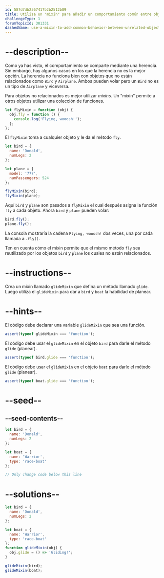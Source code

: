 ```yaml
---
id: 587d7db2367417b2b2512b89
title: Utiliza un "mixin" para añadir un comportamiento común entre objetos no relacionados
challengeType: 1
forumTopicId: 301331
dashedName: use-a-mixin-to-add-common-behavior-between-unrelated-objects
---
```


# --description--

Como ya has visto, el comportamiento se comparte mediante una herencia. Sin embargo, hay algunos casos en los que la herencia no es la mejor opción. La herencia no funciona bien con objetos que no están relacionados como `Bird` y `Airplane`. Ambos pueden volar pero un `Bird` no es un tipo de `Airplane` y viceversa.

Para objetos no relacionados es mejor utilizar <dfn>mixins</dfn>. Un "mixin" permite a otros objetos utilizar una colección de funciones.

```js
let flyMixin = function (obj) {
  obj.fly = function () {
    console.log('Flying, wooosh!');
  };
};
```

El `flyMixin` toma a cualquier objeto y le da el método `fly`.

```js
let bird = {
  name: 'Donald',
  numLegs: 2
};

let plane = {
  model: '777',
  numPassengers: 524
};

flyMixin(bird);
flyMixin(plane);
```

Aquí `bird` y `plane` son pasados a `flyMixin` el cual después asigna la función `fly` a cada objeto. Ahora `bird` y `plane` pueden volar:

```js
bird.fly();
plane.fly();
```

La consola mostraría la cadena `Flying, wooosh!` dos veces, una por cada llamada a `.fly()`.

Ten en cuenta cómo el mixin permite que el mismo método `fly` sea reutilizado por los objetos `bird` y `plane` los cuales no están relacionados.

# --instructions--

Crea un mixin llamado `glideMixin` que defina un método llamado `glide`. Luego utiliza el `glideMixin` para dar a `bird` y `boat` la habilidad de planear.

# --hints--

El código debe declarar una variable `glideMixin` que sea una función.

```js
assert(typeof glideMixin === 'function');
```

El código debe usar el `glideMixin` en el objeto `bird` para darle el método `glide` (planear).

```js
assert(typeof bird.glide === 'function');
```

El código debe usar el `glideMixin` en el objeto `boat` para darle el método `glide` (planear).

```js
assert(typeof boat.glide === 'function');
```

# --seed--

## --seed-contents--

```js
let bird = {
  name: 'Donald',
  numLegs: 2
};

let boat = {
  name: 'Warrior',
  type: 'race-boat'
};

// Only change code below this line
```

# --solutions--

```js
let bird = {
  name: 'Donald',
  numLegs: 2
};

let boat = {
  name: 'Warrior',
  type: 'race-boat'
};
function glideMixin(obj) {
  obj.glide = () => 'Gliding!';
}

glideMixin(bird);
glideMixin(boat);
```
